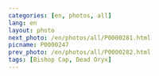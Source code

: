 ```yaml
---
categories: [en, photos, all]
lang: en
layout: photo
next_photo: /en/photos/all/P0000281.html
picname: P0000247
prev_photo: /en/photos/all/P0000282.html
tags: [Bishop Cap, Dead Oryx]
---
```

